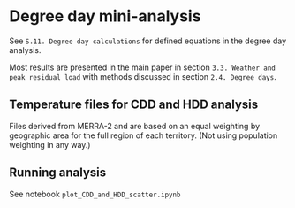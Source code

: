 # Degree day mini-analysis

See `S.11. Degree day calculations` for defined equations in the degree day analysis.

Most results are presented in the main paper in section `3.3. Weather and peak residual load` with methods discussed in section `2.4. Degree days`.

## Temperature files for CDD and HDD analysis

Files derived from MERRA-2 and are based on an equal weighting
by geographic area for the full region of each territory. (Not
using population weighting in any way.)

## Running analysis

See notebook `plot_CDD_and_HDD_scatter.ipynb`
